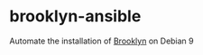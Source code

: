 # brooklyn-ansible
Automate the installation of [Brooklyn](https://github.com/KDE/brooklyn) on Debian 9
